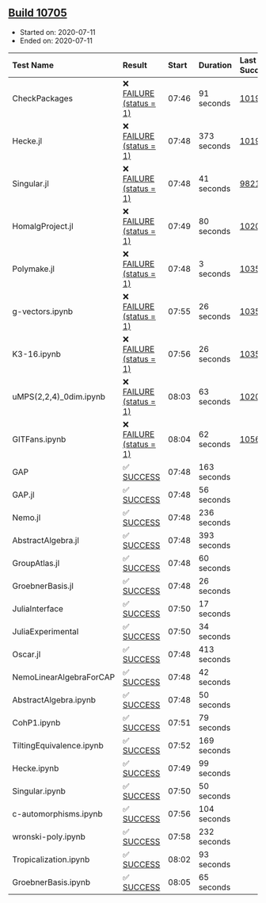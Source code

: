 ## [Build 10705](https://oscarci.mathematik.uni-kl.de/job/oscar/10705/)

* Started on: 2020-07-11
* Ended on: 2020-07-11

| Test Name    | Result | Start | Duration | Last Success | First Failure |
|:-------------|:-------|:------|:---------|:-------------|:--------------|
| CheckPackages | ❌ [FAILURE (status = 1)](https://oscarci.mathematik.uni-kl.de/job/oscar/10705/artifact/logs/build-10705/CheckPackages.log) | 07:46 | 91 seconds | [10197](https://oscarci.mathematik.uni-kl.de/job/oscar/10197/) | [10198](https://oscarci.mathematik.uni-kl.de/job/oscar/10198/) |
| Hecke.jl | ❌ [FAILURE (status = 1)](https://oscarci.mathematik.uni-kl.de/job/oscar/10705/artifact/logs/build-10705/Hecke.jl.log) | 07:48 | 373 seconds | [10197](https://oscarci.mathematik.uni-kl.de/job/oscar/10197/) | [10198](https://oscarci.mathematik.uni-kl.de/job/oscar/10198/) |
| Singular.jl | ❌ [FAILURE (status = 1)](https://oscarci.mathematik.uni-kl.de/job/oscar/10705/artifact/logs/build-10705/Singular.jl.log) | 07:48 | 41 seconds | [9821](https://oscarci.mathematik.uni-kl.de/job/oscar/9821/) | [9822](https://oscarci.mathematik.uni-kl.de/job/oscar/9822/) |
| HomalgProject.jl | ❌ [FAILURE (status = 1)](https://oscarci.mathematik.uni-kl.de/job/oscar/10705/artifact/logs/build-10705/HomalgProject.jl.log) | 07:49 | 80 seconds | [10209](https://oscarci.mathematik.uni-kl.de/job/oscar/10209/) | [10210](https://oscarci.mathematik.uni-kl.de/job/oscar/10210/) |
| Polymake.jl | ❌ [FAILURE (status = 1)](https://oscarci.mathematik.uni-kl.de/job/oscar/10705/artifact/logs/build-10705/Polymake.jl.log) | 07:48 | 3 seconds | [10356](https://oscarci.mathematik.uni-kl.de/job/oscar/10356/) | [10357](https://oscarci.mathematik.uni-kl.de/job/oscar/10357/) |
| g-vectors.ipynb | ❌ [FAILURE (status = 1)](https://oscarci.mathematik.uni-kl.de/job/oscar/10705/artifact/logs/build-10705/g-vectors.ipynb.log) | 07:55 | 26 seconds | [10356](https://oscarci.mathematik.uni-kl.de/job/oscar/10356/) | [10357](https://oscarci.mathematik.uni-kl.de/job/oscar/10357/) |
| K3-16.ipynb | ❌ [FAILURE (status = 1)](https://oscarci.mathematik.uni-kl.de/job/oscar/10705/artifact/logs/build-10705/K3-16.ipynb.log) | 07:56 | 26 seconds | [10356](https://oscarci.mathematik.uni-kl.de/job/oscar/10356/) | [10357](https://oscarci.mathematik.uni-kl.de/job/oscar/10357/) |
| uMPS(2,2,4)_0dim.ipynb | ❌ [FAILURE (status = 1)](https://oscarci.mathematik.uni-kl.de/job/oscar/10705/artifact/logs/build-10705/uMPS-2-2-4-_0dim.ipynb.log) | 08:03 | 63 seconds | [10209](https://oscarci.mathematik.uni-kl.de/job/oscar/10209/) | [10210](https://oscarci.mathematik.uni-kl.de/job/oscar/10210/) |
| GITFans.ipynb | ❌ [FAILURE (status = 1)](https://oscarci.mathematik.uni-kl.de/job/oscar/10705/artifact/logs/build-10705/GITFans.ipynb.log) | 08:04 | 62 seconds | [10566](https://oscarci.mathematik.uni-kl.de/job/oscar/10566/) | [10567](https://oscarci.mathematik.uni-kl.de/job/oscar/10567/) |
| GAP | ✅ [SUCCESS](https://oscarci.mathematik.uni-kl.de/job/oscar/10705/artifact/logs/build-10705/GAP.log) | 07:48 | 163 seconds |  |  |
| GAP.jl | ✅ [SUCCESS](https://oscarci.mathematik.uni-kl.de/job/oscar/10705/artifact/logs/build-10705/GAP.jl.log) | 07:48 | 56 seconds |  |  |
| Nemo.jl | ✅ [SUCCESS](https://oscarci.mathematik.uni-kl.de/job/oscar/10705/artifact/logs/build-10705/Nemo.jl.log) | 07:48 | 236 seconds |  |  |
| AbstractAlgebra.jl | ✅ [SUCCESS](https://oscarci.mathematik.uni-kl.de/job/oscar/10705/artifact/logs/build-10705/AbstractAlgebra.jl.log) | 07:48 | 393 seconds |  |  |
| GroupAtlas.jl | ✅ [SUCCESS](https://oscarci.mathematik.uni-kl.de/job/oscar/10705/artifact/logs/build-10705/GroupAtlas.jl.log) | 07:48 | 60 seconds |  |  |
| GroebnerBasis.jl | ✅ [SUCCESS](https://oscarci.mathematik.uni-kl.de/job/oscar/10705/artifact/logs/build-10705/GroebnerBasis.jl.log) | 07:48 | 26 seconds |  |  |
| JuliaInterface | ✅ [SUCCESS](https://oscarci.mathematik.uni-kl.de/job/oscar/10705/artifact/logs/build-10705/JuliaInterface.log) | 07:50 | 17 seconds |  |  |
| JuliaExperimental | ✅ [SUCCESS](https://oscarci.mathematik.uni-kl.de/job/oscar/10705/artifact/logs/build-10705/JuliaExperimental.log) | 07:50 | 34 seconds |  |  |
| Oscar.jl | ✅ [SUCCESS](https://oscarci.mathematik.uni-kl.de/job/oscar/10705/artifact/logs/build-10705/Oscar.jl.log) | 07:48 | 413 seconds |  |  |
| NemoLinearAlgebraForCAP | ✅ [SUCCESS](https://oscarci.mathematik.uni-kl.de/job/oscar/10705/artifact/logs/build-10705/NemoLinearAlgebraForCAP.log) | 07:48 | 42 seconds |  |  |
| AbstractAlgebra.ipynb | ✅ [SUCCESS](https://oscarci.mathematik.uni-kl.de/job/oscar/10705/artifact/logs/build-10705/AbstractAlgebra.ipynb.log) | 07:48 | 50 seconds |  |  |
| CohP1.ipynb | ✅ [SUCCESS](https://oscarci.mathematik.uni-kl.de/job/oscar/10705/artifact/logs/build-10705/CohP1.ipynb.log) | 07:51 | 79 seconds |  |  |
| TiltingEquivalence.ipynb | ✅ [SUCCESS](https://oscarci.mathematik.uni-kl.de/job/oscar/10705/artifact/logs/build-10705/TiltingEquivalence.ipynb.log) | 07:52 | 169 seconds |  |  |
| Hecke.ipynb | ✅ [SUCCESS](https://oscarci.mathematik.uni-kl.de/job/oscar/10705/artifact/logs/build-10705/Hecke.ipynb.log) | 07:49 | 99 seconds |  |  |
| Singular.ipynb | ✅ [SUCCESS](https://oscarci.mathematik.uni-kl.de/job/oscar/10705/artifact/logs/build-10705/Singular.ipynb.log) | 07:50 | 50 seconds |  |  |
| c-automorphisms.ipynb | ✅ [SUCCESS](https://oscarci.mathematik.uni-kl.de/job/oscar/10705/artifact/logs/build-10705/c-automorphisms.ipynb.log) | 07:56 | 104 seconds |  |  |
| wronski-poly.ipynb | ✅ [SUCCESS](https://oscarci.mathematik.uni-kl.de/job/oscar/10705/artifact/logs/build-10705/wronski-poly.ipynb.log) | 07:58 | 232 seconds |  |  |
| Tropicalization.ipynb | ✅ [SUCCESS](https://oscarci.mathematik.uni-kl.de/job/oscar/10705/artifact/logs/build-10705/Tropicalization.ipynb.log) | 08:02 | 93 seconds |  |  |
| GroebnerBasis.ipynb | ✅ [SUCCESS](https://oscarci.mathematik.uni-kl.de/job/oscar/10705/artifact/logs/build-10705/GroebnerBasis.ipynb.log) | 08:05 | 65 seconds |  |  |
